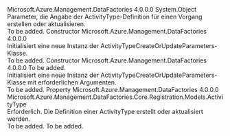 <Type Name="ActivityTypeCreateOrUpdateParameters" FullName="Microsoft.Azure.Management.DataFactories.Core.Registration.Models.ActivityTypeCreateOrUpdateParameters">
  <TypeSignature Language="C#" Value="public class ActivityTypeCreateOrUpdateParameters" />
  <TypeSignature Language="ILAsm" Value=".class public auto ansi beforefieldinit ActivityTypeCreateOrUpdateParameters extends System.Object" />
  <TypeSignature Language="DocId" Value="T:Microsoft.Azure.Management.DataFactories.Core.Registration.Models.ActivityTypeCreateOrUpdateParameters" />
  <TypeSignature Language="VB.NET" Value="Public Class ActivityTypeCreateOrUpdateParameters" />
  <TypeSignature Language="F#" Value="type ActivityTypeCreateOrUpdateParameters = class" />
  <AssemblyInfo>
    <AssemblyName>Microsoft.Azure.Management.DataFactories</AssemblyName>
    <AssemblyVersion>4.0.0.0</AssemblyVersion>
  </AssemblyInfo>
  <Base>
    <BaseTypeName>System.Object</BaseTypeName>
  </Base>
  <Interfaces />
  <Docs>
    <summary>
            Parameter, die Angabe der ActivityType-Definition für einen Vorgang erstellen oder aktualisieren.
            </summary>
    <remarks>To be added.</remarks>
  </Docs>
  <Members>
    <Member MemberName=".ctor">
      <MemberSignature Language="C#" Value="public ActivityTypeCreateOrUpdateParameters ();" />
      <MemberSignature Language="ILAsm" Value=".method public hidebysig specialname rtspecialname instance void .ctor() cil managed" />
      <MemberSignature Language="DocId" Value="M:Microsoft.Azure.Management.DataFactories.Core.Registration.Models.ActivityTypeCreateOrUpdateParameters.#ctor" />
      <MemberSignature Language="VB.NET" Value="Public Sub New ()" />
      <MemberType>Constructor</MemberType>
      <AssemblyInfo>
        <AssemblyName>Microsoft.Azure.Management.DataFactories</AssemblyName>
        <AssemblyVersion>4.0.0.0</AssemblyVersion>
      </AssemblyInfo>
      <Parameters />
      <Docs>
        <summary>
            Initialisiert eine neue Instanz der ActivityTypeCreateOrUpdateParameters-Klasse.
            </summary>
        <remarks>To be added.</remarks>
      </Docs>
    </Member>
    <Member MemberName=".ctor">
      <MemberSignature Language="C#" Value="public ActivityTypeCreateOrUpdateParameters (Microsoft.Azure.Management.DataFactories.Core.Registration.Models.ActivityType activityType);" />
      <MemberSignature Language="ILAsm" Value=".method public hidebysig specialname rtspecialname instance void .ctor(class Microsoft.Azure.Management.DataFactories.Core.Registration.Models.ActivityType activityType) cil managed" />
      <MemberSignature Language="DocId" Value="M:Microsoft.Azure.Management.DataFactories.Core.Registration.Models.ActivityTypeCreateOrUpdateParameters.#ctor(Microsoft.Azure.Management.DataFactories.Core.Registration.Models.ActivityType)" />
      <MemberSignature Language="F#" Value="new Microsoft.Azure.Management.DataFactories.Core.Registration.Models.ActivityTypeCreateOrUpdateParameters : Microsoft.Azure.Management.DataFactories.Core.Registration.Models.ActivityType -&gt; Microsoft.Azure.Management.DataFactories.Core.Registration.Models.ActivityTypeCreateOrUpdateParameters" Usage="new Microsoft.Azure.Management.DataFactories.Core.Registration.Models.ActivityTypeCreateOrUpdateParameters activityType" />
      <MemberType>Constructor</MemberType>
      <AssemblyInfo>
        <AssemblyName>Microsoft.Azure.Management.DataFactories</AssemblyName>
        <AssemblyVersion>4.0.0.0</AssemblyVersion>
      </AssemblyInfo>
      <Parameters>
        <Parameter Name="activityType" Type="Microsoft.Azure.Management.DataFactories.Core.Registration.Models.ActivityType" />
      </Parameters>
      <Docs>
        <param name="activityType">To be added.</param>
        <summary>
            Initialisiert eine neue Instanz der ActivityTypeCreateOrUpdateParameters-Klasse mit erforderlichen Argumenten.
            </summary>
        <remarks>To be added.</remarks>
      </Docs>
    </Member>
    <Member MemberName="ActivityType">
      <MemberSignature Language="C#" Value="public Microsoft.Azure.Management.DataFactories.Core.Registration.Models.ActivityType ActivityType { get; set; }" />
      <MemberSignature Language="ILAsm" Value=".property instance class Microsoft.Azure.Management.DataFactories.Core.Registration.Models.ActivityType ActivityType" />
      <MemberSignature Language="DocId" Value="P:Microsoft.Azure.Management.DataFactories.Core.Registration.Models.ActivityTypeCreateOrUpdateParameters.ActivityType" />
      <MemberSignature Language="VB.NET" Value="Public Property ActivityType As ActivityType" />
      <MemberSignature Language="F#" Value="member this.ActivityType : Microsoft.Azure.Management.DataFactories.Core.Registration.Models.ActivityType with get, set" Usage="Microsoft.Azure.Management.DataFactories.Core.Registration.Models.ActivityTypeCreateOrUpdateParameters.ActivityType" />
      <MemberType>Property</MemberType>
      <AssemblyInfo>
        <AssemblyName>Microsoft.Azure.Management.DataFactories</AssemblyName>
        <AssemblyVersion>4.0.0.0</AssemblyVersion>
      </AssemblyInfo>
      <ReturnValue>
        <ReturnType>Microsoft.Azure.Management.DataFactories.Core.Registration.Models.ActivityType</ReturnType>
      </ReturnValue>
      <Docs>
        <summary>
            Erforderlich. Die Definition einer ActivityType erstellt oder aktualisiert werden.
            </summary>
        <value>To be added.</value>
        <remarks>To be added.</remarks>
      </Docs>
    </Member>
  </Members>
</Type>